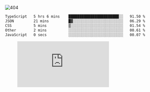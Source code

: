 ![404](https://user-images.githubusercontent.com/378023/89412096-6f759d80-d761-11ea-8c57-84b30ef3f2b1.png)

<!--START_SECTION:waka-->

```txt
TypeScript   5 hrs 6 mins    ███████████████████████░░   91.50 %
JSON         21 mins         █▓░░░░░░░░░░░░░░░░░░░░░░░   06.29 %
CSS          5 mins          ▒░░░░░░░░░░░░░░░░░░░░░░░░   01.54 %
Other        2 mins          ░░░░░░░░░░░░░░░░░░░░░░░░░   00.61 %
JavaScript   0 secs          ░░░░░░░░░░░░░░░░░░░░░░░░░   00.07 %
```

<!--END_SECTION:waka-->
<figure><embed src="https://wakatime.com/share/@018b853e-267a-435d-a858-33e2b098b9d7/f3c3aa68-553a-4373-a9f9-2d456f62f780.svg"></embed></figure>
